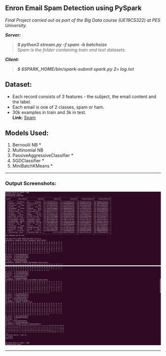 ## Enron Email Spam Detection using PySpark
*Final Project carried out as part of the Big Data course (UE19CS322) at PES University.*

***Server:***
>***$ python3 stream.py -f spam -b batchsize*** \
*Spam is the folder containing train and test datasets.* 

***Client:***
>***$ $SPARK_HOME/bin/spark-submit spark.py 2> log.txt*** 
## Dataset:
- Each record consists of 3 features - the subject, the email content and the label. 
- Each email is one of 2 classes, spam or ham.
- 30k examples in train and 3k in test.
\
**Link:** [Spam](https://drive.google.com/drive/folders/1mMPa21_FInHVNOaG5irmve42Su6dI77K)

## Models Used:
1. Bernoulli NB *
2. Multinomial NB
3. PassiveAggressiveClassifier *
4. SGDClassifier *
5. MiniBatchKMeans *
-----
### Output Screenshots:
![***Output Screenshot 1***](ss1.png)
![***Output Screenshot 2***](ss2.png)

-----
